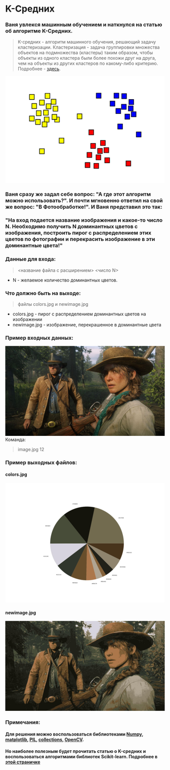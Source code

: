 # K-Средних
### Ваня увлекся машинным обучением и наткнулся на статью об алгоритме K-Средних. 
> K-средних - алгоритм машинного обучения, решающий задачу кластеризации. Кластеризация - задача группировки множества объектов на подмножества (кластеры) таким образом, чтобы объекты из одного кластера были более похожи друг на друга, чем на объекты из других кластеров по какому-либо критерию.
Подробнее - [здесь](https://algowiki-project.org/ru/%D0%90%D0%BB%D0%B3%D0%BE%D1%80%D0%B8%D1%82%D0%BC_k_%D1%81%D1%80%D0%B5%D0%B4%D0%BD%D0%B8%D1%85_(k-means)).

![Иллюстрация к проекту](https://github.com/ValievINC/KMeans/blob/main/images/clusters.png)

### Ваня сразу же задал себе вопрос: "А где этот алгоритм можно использовать?". И почти мгновенно ответил на свой же вопрос: "В Фотообработке!". И Ваня представил это так:
### "На вход подается название изображения и какое-то число N. Необходимо получить N доминантных цветов с изображения, построить пирог с распределением этих цветов по фотографии и перекрасить изображение в эти доминантные цвета!"
### Данные для входа:
> <название файла с расширением> <число N>
* N - желаемое количество доминантных цветов.

### Что должно быть на выходе:
> файлы colors.jpg и newimage.jpg
* colors.jpg - пирог с распределением доминантных цветов на изображении
* newimage.jpg - изображение, перекрашенное в доминантные цвета

### Пример входных данных:
![image](https://github.com/ValievINC/KMeans/blob/main/images/image.jpg)
Команда:
> image.jpg 12

### Пример выходных файлов:
#### colors.jpg
![colors](https://github.com/ValievINC/KMeans/blob/main/images/colors_example.jpg)

#### newimage.jpg
![newimage](https://github.com/ValievINC/KMeans/blob/main/images/newimage_example.jpg)


### Примечания:
#### Для решения можно воспользоваться библиотеками [Numpy](https://numpy.org/doc/stable/), [matplotlib](https://matplotlib.org/stable/index.html), [PIL](https://pillow.readthedocs.io/en/stable/), [collections](https://docs.python.org/3/library/collections.html), [OpenCV](https://docs.opencv.org/4.x/d6/d00/tutorial_py_root.html).
#### Но наиболее полезным будет прочитать статью о K-средних и воспользоваться алгоритмами библиотек Scikit-learn. Подробнее в [этой страничке](https://scikit-learn.org/stable/index.html)
